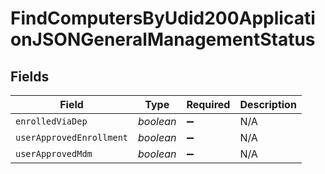 # FindComputersByUdid200ApplicationJSONGeneralManagementStatus


## Fields

| Field                    | Type                     | Required                 | Description              |
| ------------------------ | ------------------------ | ------------------------ | ------------------------ |
| `enrolledViaDep`         | *boolean*                | :heavy_minus_sign:       | N/A                      |
| `userApprovedEnrollment` | *boolean*                | :heavy_minus_sign:       | N/A                      |
| `userApprovedMdm`        | *boolean*                | :heavy_minus_sign:       | N/A                      |